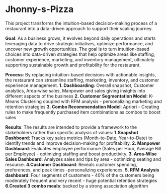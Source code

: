 # Jhonny-s-Pizza
This project transforms the intuition-based decision-making process of a restaurant into a data-driven approach to support their scaling journey.

**Goal**: As a business grows, it evolves beyond daily operations and starts leveraging data to drive strategic initiatives, optimize performance, and uncover new growth opportunities. The goal is to turn intuition-based choices into data-driven strategies that help optimize areas like staffing, customer experience, marketing, and inventory management, ultimately supporting sustainable growth and profitability for the restaurant.

**Process**: By replacing intuition-based decisions with actionable insights, the restaurant can streamline staffing, marketing, inventory, and customer experience management.
**1. Dashboarding**:
Overall snapshot, Customer analytics, Area-wise sales, Manpower and sales giving insights into different aspects of the business
**2. Customer Segmentation Model**:
K-Means Clustering coupled with RFM analysis - personalizing marketing and retention strategies
**3. Combo Recommendation Model**:
Apriori - Creating rules to make
frequently purchased item combinations as combos to boost sales

**Results**: The results are intended to provide a framework to the stakeholders rather than specific analysis of values:
**1.Snapshot Dashboard**:
Tracks key sales metrics (Month-to-Date, Year-to-Date) to identify trends and improve decision-making for profitability.
**2. Manpower Dashboard**:
Evaluates employee performance (Sales per Hour, Average Bill per Employee) - optimizing staffing and boost productivity.
**3. Area-Wise Sales Dashboard**: Analyzes sales and tips by area - optimizing seating and resource.
**4.Customer Dashboard**:
Reveals customer spending, preferences, and peak times -personalizing experiences.
**5. RFM Analysis dashboard**:
Four segments of customers - 40% of the customers being moderately frequent and very recent - huge potential retention strategies
**6.Created 3 combo meals**:
backed by a strong association algorithm

